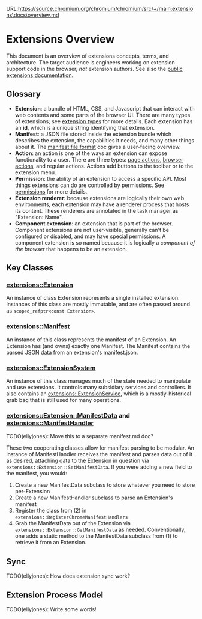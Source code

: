URL:https://source.chromium.org/chromium/chromium/src/+/main:extensions\docs\overview.md
# Extensions Overview

This document is an overview of extensions concepts, terms, and architecture.
The target audience is engineers working on extension support code in the
browser, *not* extension authors. See also the [public extensions
documentation].

## Glossary

* **Extension**: a bundle of HTML, CSS, and Javascript that can interact with
  web contents and some parts of the browser UI. There are many types of
  extensions; see [extension types] for more details. Each extension has an
  **id**, which is a unique string identifying that extension.
* **Manifest**: a JSON file stored inside the extension bundle which describes
  the extension, the capabilities it needs, and many other things about it. The
  [manifest file format] doc gives a user-facing overview.
* **Action**: an action is one of the ways an extension can expose
  functionality to a user. There are three types: [page actions],
  [browser actions], and regular actions. Actions add buttons to the toolbar or
  to the extension menu.
* **Permission**: the ability of an extension to access a specific API. Most
  things extensions can do are controlled by permissions. See [permissions]
  for more details.
* **Extension renderer**: because extensions are logically their own web
  environments, each extension may have a renderer process that hosts its
  content. These renderers are annotated in the task manager as
  "Extension: Name".
* **Component extension**: an extension that is part of the browser. Component
  extensions are not user-visible, generally can't be configured or disabled,
  and may have special permissions. A component extension is so named because it
  is logically a *component of the browser* that happens to be an extension.

## Key Classes

### [extensions::Extension]

An instance of class Extension represents a single installed extension.
Instances of this class are mostly immutable, and are often passed around as
`scoped_refptr<const Extension>`.

### [extensions::Manifest]

An instance of this class represents the manifest of an Extension. An Extension
has (and owns) exactly one Manifest. The Manifest contains the parsed JSON data
from an extension's manifest.json.

### [extensions::ExtensionSystem]

An instance of this class manages much of the state needed to manipulate and use
extensions. It controls many subsidiary services and controllers. It also
contains an [extensions::ExtensionService], which is a mostly-historical grab
bag that is still used for many operations.

### [extensions::Extension::ManifestData] and [extensions::ManifestHandler]

TODO(ellyjones): Move this to a separate manifest.md doc?

These two cooperating classes allow for manifest parsing to be modular. An
instance of ManifestHandler receives the manifest and parses data out of it as
desired, attaching data to the Extension in question via
`extensions::Extension::SetManifestData`. If you were adding a new field to the
manifest, you would:

1. Create a new ManifestData subclass to store whatever you need to store
   per-Extension
2. Create a new ManifestHandler subclass to parse an Extension's manifest
3. Register the class from (2) in `extensions::RegisterChromeManifestHandlers`
4. Grab the ManifestData out of the Extension via
   `extensions::Extension::GetManifestData` as needed. Conventionally, one adds
   a static method to the ManifestData subclass from (1) to retrieve it from an
   Extension.

## Sync

TODO(ellyjones): How does extension sync work?

## Extension Process Model

TODO(ellyjones): Write some words!

[browser actions]: https://developer.chrome.com/extensions/browserAction
[extension types]: extension_and_app_types.md
[manifest file format]: https://developer.chrome.com/extensions/manifest
[page actions]: https://developer.chrome.com/extensions/pageAction
[permissions]: permissions.md
[public extensions documentation]: https://developer.chrome.com/extensions

[extensions::Extension::ManifestData]: https://cs.chromium.org/chromium/src/extensions/common/extension.h
[extensions::ExtensionService]: https://cs.chromium.org/chromium/src/chrome/browser/extensions/extension_service.h
[extensions::ExtensionSystem]: https://cs.chromium.org/chromium/src/extensions/browser/extension_system.h
[extensions::Extension]: https://cs.chromium.org/chromium/src/extensions/common/extension.h
[extensions::ManifestHandler]: https://cs.chromium.org/chromium/src/extensions/common/manifest_handler.h
[extensions::Manifest]: https://cs.chromium.org/chromium/src/extensions/common/manifest.h

